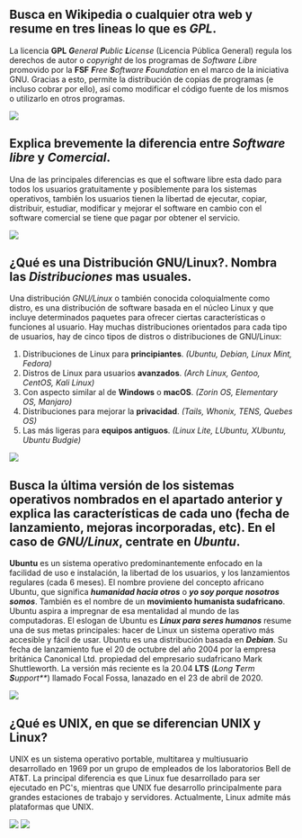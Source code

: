 ## Busca en Wikipedia o cualquier otra web y resume en tres lineas lo que es _GPL_.

La licencia **GPL**  _**G**eneral **P**ublic **L**icense_ (Licencia Pública General) regula los derechos de autor o _copyright_ de los programas de _Software Libre_ promovido por la  **FSF** _**F**ree **S**oftware **F**oundation_ en el marco de la iniciativa GNU.
Gracias a esto, permite la distribución de copias de programas (e incluso cobrar por ello), así como modificar el código fuente de los mismos o utilizarlo en otros programas.

![](https://upload.wikimedia.org/wikipedia/commons/thumb/9/93/GPLv3_Logo.svg/1200px-GPLv3_Logo.svg.png)

## Explica brevemente la diferencia entre _Software libre_ y _Comercial_.

Una de las principales diferencias es que el software libre esta dado para todos los usuarios gratuitamente y posiblemente para los sistemas operativos, también los usuarios tienen la libertad de ejecutar, copiar, distribuir, estudiar, modificar y mejorar el software en cambio con el software comercial se tiene que pagar por obtener el servicio.

![](https://infoticstudio.com/wp-content/uploads/elementor/thumbs/librevsprivativo-oev704mfsn66llded4ic4osgrwfd43n51lp8emsuq0.jpg)

## ¿Qué es una Distribución GNU/Linux?. Nombra las _Distribuciones_ mas usuales.

Una distribución _GNU/Linux_ o también conocida coloquialmente como distro, es una distribución de software basada en el núcleo Linux y que incluye determinados paquetes para ofrecer ciertas características o funciones al usuario. Hay muchas distribuciones orientados para cada tipo de usuarios, hay de cinco tipos de distros o distribuciones de GNU/Linux:

1. Distribuciones de Linux para **principiantes**. *(Ubuntu, Debian, Linux Mint, Fedora)*
2. Distros de Linux para usuarios **avanzados**. *(Arch Linux, Gentoo, CentOS, Kali Linux)*
3. Con aspecto similar al de **Windows** o **macOS**. *(Zorin OS, Elementary OS, Manjaro)*
4. Distribuciones para mejorar la **privacidad**. *(Tails, Whonix, TENS, Quebes OS)*
5. Las más ligeras para **equipos antiguos**. *(Linux Lite, LUbuntu, XUbuntu, Ubuntu Budgie)*

![](https://www.muylinux.com/wp-content/uploads/2009/04/logos-distros.jpg)

## Busca la última versión de los sistemas operativos nombrados en el apartado anterior y explica las características de cada uno (fecha de lanzamiento, mejoras incorporadas, etc). En el caso de _GNU/Linux_, centrate en _Ubuntu_.

**Ubuntu** es un sistema operativo predominantemente enfocado en la facilidad de uso e instalación, la libertad de los usuarios, y los lanzamientos regulares (cada 6 meses).
El nombre proviene del concepto africano Ubuntu, que significa ***humanidad hacia otros*** o ***yo soy porque nosotros somos***. También es el nombre de un **movimiento humanista sudafricano**. Ubuntu aspira a impregnar de esa mentalidad al mundo de las computadoras. El eslogan de Ubuntu es ***Linux para seres humanos*** resume una de sus metas principales: hacer de Linux un sistema operativo más accesible y fácil de usar. Ubuntu es una distribución basada en ***Debian***. Su fecha de lanzamiento fue el 20 de octubre del año 2004 por la empresa británica Canonical Ltd. propiedad del empresario sudafricano Mark Shuttleworth. La versión más reciente es la 20.04 **LTS** (_**L**ong **T**erm **S**upport**_) llamado Focal Fossa, lanazado en el 23 de abril de 2020.

![](https://www.muylinux.com/wp-content/uploads/2020/05/Ubuntu2004LTS.png)

## ¿Qué es UNIX, en que se diferencian UNIX y Linux?

UNIX es un sistema operativo portable, multitarea y multiusuario desarrollado en 1969 por un grupo de empleados de los laboratorios Bell de AT&T.
La principal diferencia es que Linux fue desarrollado para ser ejecutado en PC's, mientras que UNIX fue desarrollo principalmente para grandes estaciones de trabajo y servidores. Actualmente, Linux admite más plataformas que UNIX.

![](https://upload.wikimedia.org/wikipedia/commons/thumb/3/35/Tux.svg/1200px-Tux.svg.png)
![](https://1000marcas.net/wp-content/uploads/2020/01/Unix-Logo.png)
